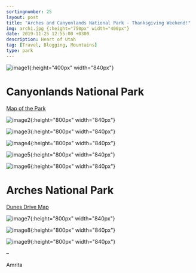 ```yaml
---
sortingnumber: 25
layout: post
title: "Arches and Canyonlands National Park - Thanksgiving Weekend!"
img: arch1.jpg {:height="750px" width="400px"}
date: 2019-11-25 12:55:00 +0300
description: Heart of Utah
tag: [Travel, Blogging, Mountains]
type: park
---
```




![image1]({{site.baseurl}}/assets/img/el_paso_1.jpg){:height="400px" width="840px"}




# Canyonlands National Park

[Map of the Park](https://www.nps.gov/cave/planyourvisit/upload/cave_map.pdf)



![image2]({{site.baseurl}}/assets/img/el_paso_2.jpg){:height="800px" width="840px"}


![image3]({{site.baseurl}}/assets/img/el_paso_3.jpg){:height="800px" width="840px"}


![image4]({{site.baseurl}}/assets/img/el_paso_4.jpg){:height="800px" width="840px"}


![image5]({{site.baseurl}}/assets/img/el_paso_5.jpg){:height="800px" width="840px"}


![image6]({{site.baseurl}}/assets/img/el_paso_6.jpg){:height="800px" width="840px"}


# Arches National Park

[Dunes Drive Map](https://www.nps.gov/whsa/planyourvisit/upload/Dunes_Drive_Map_8_11_16_-870KB_PDF.pdf)


![image7]({{site.baseurl}}/assets/img/el_paso_7.jpg){:height="800px" width="840px"}


![image8]({{site.baseurl}}/assets/img/el_paso_8.jpg){:height="800px" width="840px"}



![image9]({{site.baseurl}}/assets/img/el_paso_9.jpg){:height="800px" width="840px"}


–

Amrita

